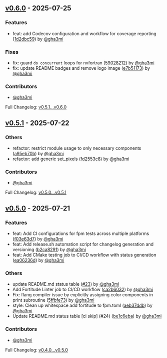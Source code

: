 ## [v0.6.0](https://github.com/gha3mi/forimage/compare/v0.5.1...v0.6.0) - 2025-07-25


### Features

* feat: add Codecov configuration and workflow for coverage reporting ([1d2dbc59](https://github.com/gha3mi/forimage/commit/1d2dbc59f4756820799e6c30f96694613403eeea)) by [@gha3mi](https://github.com/gha3mi)

### Fixes

* fix: guard  `do concurrent` loops for nvfortran ([59028212](https://github.com/gha3mi/forimage/commit/59028212c63c98ec6cb5252a23d6a58a5b83f3d1)) by [@gha3mi](https://github.com/gha3mi)
* fix: update README badges and remove logo image ([e7b51173](https://github.com/gha3mi/forimage/commit/e7b51173300e14fd4f2b8afcabd772eb1118e0a9)) by [@gha3mi](https://github.com/gha3mi)


### Contributors
- [@gha3mi](https://github.com/gha3mi)



Full Changelog: [v0.5.1...v0.6.0](https://github.com/gha3mi/forimage/compare/v0.5.1...v0.6.0)

## [v0.5.1](https://github.com/gha3mi/forimage/compare/v0.5.0...v0.5.1) - 2025-07-22


### Others

* refactor: restrict module usage to only necessary components ([a95eb70b](https://github.com/gha3mi/forimage/commit/a95eb70b794c2acf12254d080371262311071804)) by [@gha3mi](https://github.com/gha3mi)
* refactor: add generic set_pixels ([fd2553c8](https://github.com/gha3mi/forimage/commit/fd2553c8ecd36fcfda1026c8f11336a7c0ed7235)) by [@gha3mi](https://github.com/gha3mi)


### Contributors
- [@gha3mi](https://github.com/gha3mi)



Full Changelog: [v0.5.0...v0.5.1](https://github.com/gha3mi/forimage/compare/v0.5.0...v0.5.1)

## [v0.5.0](https://github.com/gha3mi/forimage/compare/v0.4.0...v0.5.0) - 2025-07-21


### Features

* feat: Add CI configurations for fpm tests across multiple platforms ([f03e63d7](https://github.com/gha3mi/forimage/commit/f03e63d70ead01f1a36557f242ecb23ff813006a)) by [@gha3mi](https://github.com/gha3mi)
* feat: Add release.sh automation script for changelog generation and versioning ([b2ca8291](https://github.com/gha3mi/forimage/commit/b2ca8291cd4536777f1e4ae202afb05ecc0e908b)) by [@gha3mi](https://github.com/gha3mi)
* feat: Add CMake testing job to CI/CD workflow with status generation ([ea06236d](https://github.com/gha3mi/forimage/commit/ea06236dbb87326336cacb9d2a7ab417f94b9d4c)) by [@gha3mi](https://github.com/gha3mi)

### Others

* update README.md status table ([#23](https://github.com/gha3mi/forimage/pull/23)) by [@gha3mi](https://github.com/gha3mi)
* Add Fortitude Linter job to CI/CD workflow ([ca2b6032](https://github.com/gha3mi/forimage/commit/ca2b60325881e24ca88f3af662590fa5ae20cb15)) by [@gha3mi](https://github.com/gha3mi)
* Fix: flang compiler issue by explicitly assigning color components in print subroutine ([5ffbfe73](https://github.com/gha3mi/forimage/commit/5ffbfe739ee06848a78845ccafd3cde871a69a12)) by [@gha3mi](https://github.com/gha3mi)
* style: Clean up whitespace add fortitude to fpm.toml ([aeb37ddb](https://github.com/gha3mi/forimage/commit/aeb37ddbe7b333b26166375d4c232e291d8b43b7)) by [@gha3mi](https://github.com/gha3mi)
* Update README.md status table [ci skip] (#24) ([be1c6eba](https://github.com/gha3mi/forimage/commit/be1c6ebaf6e65f44d3212d78b957d31971ddcb57)) by [@gha3mi](https://github.com/gha3mi)


### Contributors
- [@gha3mi](https://github.com/gha3mi)



Full Changelog: [v0.4.0...v0.5.0](https://github.com/gha3mi/forimage/compare/v0.4.0...v0.5.0)
